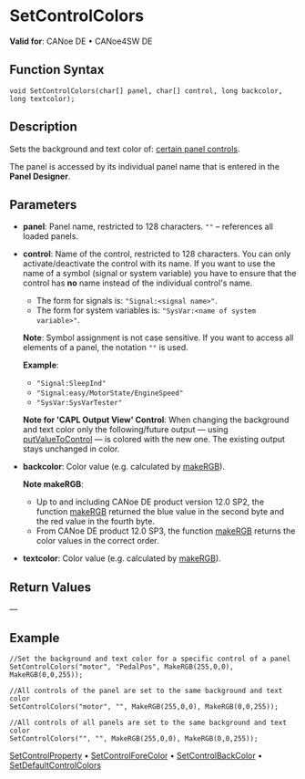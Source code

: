 # SetControlColors

**Valid for**: CANoe DE • CANoe4SW DE

## Function Syntax

```plaintext
void SetControlColors(char[] panel, char[] control, long backcolor, long textcolor);
```

## Description

Sets the background and text color of: [certain panel controls](../../../../../Subsystems/VectorToolsEnvironment/Content/Topics/PanelDesigner/General/PanelDesignerCAPLFunctions.md).

The panel is accessed by its individual panel name that is entered in the **Panel Designer**.

## Parameters

- **panel**: Panel name, restricted to 128 characters. `""` – references all loaded panels.

- **control**: Name of the control, restricted to 128 characters. You can only activate/deactivate the control with its name. If you want to use the name of a symbol (signal or system variable) you have to ensure that the control has **no** name instead of the individual control's name.

  - The form for signals is: `"Signal:<signal name>"`.
  - The form for system variables is: `"SysVar:<name of system variable>"`.

  **Note**: Symbol assignment is not case sensitive. If you want to access all elements of a panel, the notation `""` is used.

  **Example**:
  - `"Signal:SleepInd"`
  - `"Signal:easy/MotorState/EngineSpeed"`
  - `"SysVar:SysVarTester"`

  **Note for 'CAPL Output View' Control**: When changing the background and text color only the following/future output — using [putValueToControl](CAPLfunctionPutValueToControl.md) — is colored with the new one. The existing output stays unchanged in color.

- **backcolor**: Color value (e.g. calculated by [makeRGB](CAPLfunctionMakeRGB.md)).

  **Note makeRGB**:
  - Up to and including CANoe DE product version 12.0 SP2, the function [makeRGB](CAPLfunctionMakeRGB.md) returned the blue value in the second byte and the red value in the fourth byte.
  - From CANoe DE product 12.0 SP3, the function [makeRGB](CAPLfunctionMakeRGB.md) returns the color values in the correct order.

- **textcolor**: Color value (e.g. calculated by [makeRGB](CAPLfunctionMakeRGB.md)).

## Return Values

—

## Example

```plaintext
//Set the background and text color for a specific control of a panel
SetControlColors("motor", "PedalPos", MakeRGB(255,0,0), MakeRGB(0,0,255));

//All controls of the panel are set to the same background and text color
SetControlColors("motor", "", MakeRGB(255,0,0), MakeRGB(0,0,255));

//All controls of all panels are set to the same background and text color
SetControlColors("", "", MakeRGB(255,0,0), MakeRGB(0,0,255));
```

[SetControlProperty](CAPLfunctionSetControlProperty.md) • [SetControlForeColor](CAPLfunctionSetControlForeColor.md) • [SetControlBackColor](CAPLfunctionSetControlBackColor.md) • [SetDefaultControlColors](CAPLfunctionSetDefaultControlColors.md)
